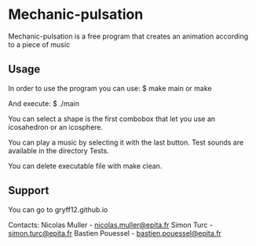 # Mechanic-pulsation

Mechanic-pulsation is a free program that creates an animation
according to a piece of music

## Usage

In order to use the program you can use:
$ make main or make

And execute:
$ ./main

You can select a shape is the first combobox that 
let you use an icosahedron or an icosphere.

You can play a music by selecting it with the last button.
Test sounds are available in the directory Tests.

You can delete executable file with make clean.

## Support
You can go to gryff12.github.io

Contacts:
Nicolas Muller - nicolas.muller@epita.fr
Simon Turc - simon.turc@epita.fr
Bastien Pouessel - bastien.pouessel@epita.fr